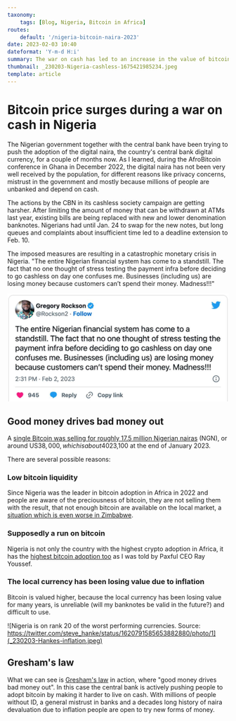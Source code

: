 ```yaml
---
taxonomy:
    tags: [Blog, Nigeria, Bitcoin in Africa]
routes:
    default: '/nigeria-bitcoin-naira-2023'
date: 2023-02-03 10:40
dateformat: 'Y-m-d H:i'
summary: The war on cash has led to an increase in the value of bitcoin in Nigeria in January 2023. How can it be that one bitcoin is 40% more expensive there than anywhere else?
thumbnail: _230203-Nigeria-cashless-1675421985234.jpeg
template: article 
---
```


# Bitcoin price surges during a war on cash in Nigeria

The Nigerian government together with the central bank have been trying to push the adoption of the digital naira, the country's central bank digital currency, for a couple of months now. As I learned, during the AfroBitcoin conference in Ghana in December 2022, the digital naira has not been very well received by the population, for different reasons like privacy concerns, mistrust in the government and mostly because millions of people are unbanked and depend on cash. 

The actions by the CBN in its cashless society campaign are getting harsher. After limiting the amount of money that can be withdrawn at ATMs last year, existing bills are being replaced with new and lower denomination banknotes. Nigerians had until Jan. 24 to swap for the new notes, but long queues and complaints about insufficient time led to a deadline extension to Feb. 10.

The imposed measures are resulting in a catastrophic monetary crisis in Nigeria. "The entire Nigerian financial system has come to a standstill. The fact that no one thought of stress testing the payment infra before deciding to go cashless on day one confuses me. Businesses (including us) are losing money because customers can’t spend their money. Madness!!!"

[![Source: Twitter](_230203-Nigeria-cashless-1675421985234.jpeg)](https://twitter.com/Rockson2/status/1621124025455116289)

## Good money drives bad money out

A [single Bitcoin was selling for roughly 17.5 million Nigerian nairas](https://news.yahoo.com/bitcoin-trades-higher-nigeria-amid-145946011.html) (NGN), or around US$38,000, which is about 40% higher than the global average Bitcoin price of US$23,100 at the end of January 2023.

There are several possible reasons: 

### Low bitcoin liquidity

Since Nigeria was the leader in bitcoin adoption in Africa in 2022 and people are aware of the preciousness of bitcoin, they are not selling them with the result, that not enough bitcoin are available on the local market, a [situation which is even worse in Zimbabwe](https://anitaposch.com/insights-from-exchanging-bitcoin-peer-to-peer-in-zimbabwe).

### Supposedly a run on bitcoin

Nigeria is not only the country with the highest crypto adoption in Africa, it has the [highest bitcoin adoption too](https://anitaposch.com/podcast-bitcoin-solves-financial-apartheid-168) as I was told by Paxful CEO Ray Youssef. 

### The local currency has been losing value due to inflation

Bitcoin is valued higher, because the local currency has been losing value for many years, is unreliable (will my banknotes be valid in the future?) and difficult to use. 

![Nigeria is on rank 20 of the worst performing currencies. Source: https://twitter.com/steve_hanke/status/1620791585653882880/photo/1](_230203-Hankes-inflation.jpeg)

## Gresham's law

What we can see is [Gresham's law](https://en.wikipedia.org/wiki/Gresham%27s_law) in action, where "good money drives bad money out". In this case the central bank is actively pushing people to adopt bitcoin by making it harder to live on cash. With millions of people without ID, a general mistrust in banks and a decades long history of naira devaluation due to inflation people are open to try new forms of money. 

